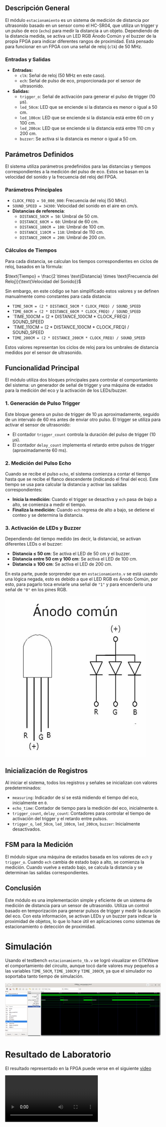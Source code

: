 ## Descripción General

El módulo `estacionamiento` es un sistema de medición de distancia por ultrasonido basado en un sensor como el HC-SR04, que utiliza un trigger y un pulso de eco (`echo`) para medir la distancia a un objeto. Dependiendo de la distancia medida, se activa un LED RGB Ánodo Común y el buzzer de la propia FPGA para indicar diferentes rangos de proximidad. Está pensado para funcionar en un FPGA con una señal de reloj (`clk`) de 50 MHz.
### Entradas y Salidas

- **Entradas:** 
    - `clk`: Señal de reloj (50 MHz en este caso).
    - `ech`: Señal de pulso de eco, proporcionada por el sensor de ultrasonido.
- **Salidas:** 
    - `trigger_o`: Señal de activación para generar el pulso de trigger (10 µs).
    - `led_50cm`: LED que se enciende si la distancia es menor o igual a 50 cm.
    - `led_100cm`: LED que se enciende si la distancia está entre 60 cm y 100 cm.
    - `led_200cm`: LED que se enciende si la distancia está entre 110 cm y 200 cm.
    - `buzzer`: Se activa si la distancia es menor o igual a 50 cm.

## Parámetros Definidos

El sistema utiliza parámetros predefinidos para las distancias y tiempos correspondientes a la medición del pulso de eco. Estos se basan en la velocidad del sonido y la frecuencia del reloj del FPGA.

### Parámetros Principales

- `CLOCK_FREQ = 50_000_000`: Frecuencia del reloj (50 MHz).
- `SOUND_SPEED = 34300`: Velocidad del sonido en el aire en cm/s.
- **Distancias de referencia**:
    - `DISTANCE_50CM = 50`: Umbral de 50 cm.
    - `DISTANCE_60CM = 60`: Umbral de 60 cm.
    - `DISTANCE_100CM = 100`: Umbral de 100 cm.
    - `DISTANCE_110CM = 110`: Umbral de 110 cm.
    - `DISTANCE_200CM = 200`: Umbral de 200 cm.

### Cálculos de Tiempos

Para cada distancia, se calculan los tiempos correspondientes en ciclos de reloj, basados en la fórmula:

$\text{Tiempo} = \frac{2 \times \text{Distancia} \times \text{Frecuencia del Reloj}}{\text{Velocidad del Sonido}}$

Sin embargo, en este código se han simplificado estos valores y se definen manualmente como constantes para cada distancia:

- `TIME_50CM = (2 * DISTANCE_50CM * CLOCK_FREQ) / SOUND_SPEED`
- `TIME_60CM = (2 * DISTANCE_60CM * CLOCK_FREQ) / SOUND_SPEED`
- `TIME_100CM = (2 * DISTANCE_100CM * CLOCK_FREQ) / SOUND_SPEED
- `TIME_110CM = (2 * DISTANCE_100CM * CLOCK_FREQ) / SOUND_SPEED
- `TIME_200CM = (2 * DISTANCE_200CM * CLOCK_FREQ) / SOUND_SPEED`

Estos valores representan los ciclos de reloj para los umbrales de distancia medidos por el sensor de ultrasonido.

## Funcionalidad Principal

El módulo utiliza dos bloques principales para controlar el comportamiento del sistema: un generador de señal de trigger y una máquina de estados para la medición del eco y la activación de los LEDs/buzzer.

### 1. Generación de Pulso Trigger

Este bloque genera un pulso de trigger de 10 µs aproximadamente, seguido de un intervalo de 60 ms antes de enviar otro pulso. El trigger se utiliza para activar el sensor de ultrasonido:

- El contador `trigger_count` controla la duración del pulso de trigger (10 µs).
- El contador `delay_count` implementa el retardo entre pulsos de trigger (aproximadamente 60 ms).

### 2. Medición del Pulso Echo

Cuando se recibe el pulso `echo`, el sistema comienza a contar el tiempo hasta que se recibe el flanco descendente (indicando el final del eco). Este tiempo se usa para calcular la distancia y activar las salidas correspondientes:

- **Inicia la medición:** Cuando el trigger se desactiva y `ech` pasa de bajo a alto, se comienza a medir el tiempo.
- **Finaliza la medición:** Cuando `ech` regresa de alto a bajo, se detiene el conteo y se determina la distancia.

### 3. Activación de LEDs y Buzzer

Dependiendo del tiempo medido (es decir, la distancia), se activan diferentes LEDs o el buzzer:

- **Distancia $\leq$ 50 cm**: Se activa el LED de 50 cm y el buzzer.
- **Distancia entre 50 cm y 100 cm**: Se activa el LED de 100 cm.
- **Distancia $\geq$ 100 cm**: Se activa el LED de 200 cm.

En esta parte, puede sorprender que en `estacionamiento.v` se está usando una lógica negada, esto es debido a que el LED RGB es Ánodo Común, por esto, para pagarlo toca enviarle una señal de `"1"` y para encenderlo una señal de `"0"` en los pines RGB.

![LED](Imagenes/LED_RGB_AnodoEsquema.jpg)

## Inicialización de Registros

Al iniciar el sistema, todos los registros y señales se inicializan con valores predeterminados:

- `measuring`: Indicador de sí se está midiendo el tiempo del eco, inicialmente en `0`.
- `echo_time`: Contador de tiempo para la medición del eco, inicialmente `0`.
- `trigger_count`, `delay_count`: Contadores para controlar el tiempo de activación del trigger y el retardo entre pulsos.
- `trigger_o`, `led_50cm`, `led_100cm`, `led_200cm`, `buzzer`: Inicialmente desactivados.

## FSM para la Medición

El módulo sigue una máquina de estados basada en los valores de `ech` y `trigger_o`. Cuando `ech` cambia de estado bajo a alto, se comienza la medición. Cuando vuelve a estado bajo, se calcula la distancia y se determinan las salidas correspondientes.

## Conclusión

Este módulo es una implementación simple y eficiente de un sistema de medición de distancia para un sensor de ultrasonido. Utiliza un control basado en temporización para generar pulsos de trigger y medir la duración del eco. Con esta información, se activan LEDs y un buzzer para indicar la proximidad de objetos, lo que lo hace útil en aplicaciones como sistemas de estacionamiento o detección de proximidad.

# Simulación

Usando el testbench `estacionamiento_tb.v` se logró visualizar en GTKWave el comportamiento del circuito, aunque tocó darle valores muy pequeños a las variables `TIME_50CM`, `TIME_100CM` y `TIME_200CM`, ya que el simulador no soportaba tanto tiempo de simulación.

![Testbech](Imagenes/Testbech.png)

# Resultado de Laboratorio

El resultado representado en la FPGA puede verse en el siguiente [video](https://drive.google.com/file/d/1kYswuLNDf6aY5AdGtk117V4tezFsEByy/view?usp=sharing)

![Resultado_Proyecto](Imagenes/Resultado_Proyecto.mp4)
